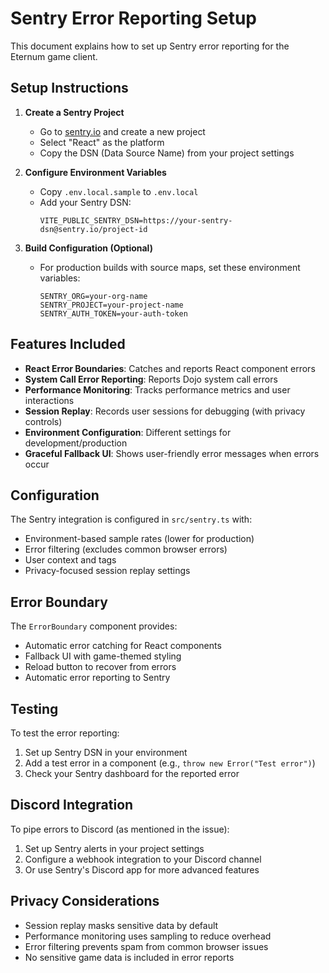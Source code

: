 # Sentry Error Reporting Setup

This document explains how to set up Sentry error reporting for the Eternum game client.

## Setup Instructions

1. **Create a Sentry Project**
   - Go to [sentry.io](https://sentry.io) and create a new project
   - Select "React" as the platform
   - Copy the DSN (Data Source Name) from your project settings

2. **Configure Environment Variables**
   - Copy `.env.local.sample` to `.env.local`
   - Add your Sentry DSN:
     ```
     VITE_PUBLIC_SENTRY_DSN=https://your-sentry-dsn@sentry.io/project-id
     ```

3. **Build Configuration (Optional)**
   - For production builds with source maps, set these environment variables:
     ```
     SENTRY_ORG=your-org-name
     SENTRY_PROJECT=your-project-name
     SENTRY_AUTH_TOKEN=your-auth-token
     ```

## Features Included

- **React Error Boundaries**: Catches and reports React component errors
- **System Call Error Reporting**: Reports Dojo system call errors
- **Performance Monitoring**: Tracks performance metrics and user interactions
- **Session Replay**: Records user sessions for debugging (with privacy controls)
- **Environment Configuration**: Different settings for development/production
- **Graceful Fallback UI**: Shows user-friendly error messages when errors occur

## Configuration

The Sentry integration is configured in `src/sentry.ts` with:
- Environment-based sample rates (lower for production)
- Error filtering (excludes common browser errors)
- User context and tags
- Privacy-focused session replay settings

## Error Boundary

The `ErrorBoundary` component provides:
- Automatic error catching for React components
- Fallback UI with game-themed styling
- Reload button to recover from errors
- Automatic error reporting to Sentry

## Testing

To test the error reporting:
1. Set up Sentry DSN in your environment
2. Add a test error in a component (e.g., `throw new Error("Test error")`)
3. Check your Sentry dashboard for the reported error

## Discord Integration

To pipe errors to Discord (as mentioned in the issue):
1. Set up Sentry alerts in your project settings
2. Configure a webhook integration to your Discord channel
3. Or use Sentry's Discord app for more advanced features

## Privacy Considerations

- Session replay masks sensitive data by default
- Performance monitoring uses sampling to reduce overhead
- Error filtering prevents spam from common browser issues
- No sensitive game data is included in error reports